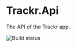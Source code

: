 # Trackr.Api
The API of the Trackr app.

![Build status](https://img.shields.io/azure-devops/build/dckwlff/GitHub%20projects/8/master.svg?style=flat-square)
